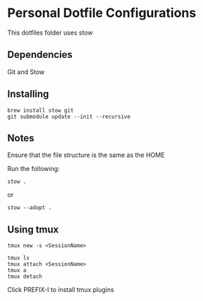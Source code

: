 # Personal Dotfile Configurations

This dotfiles folder uses stow

## Dependencies

Git and Stow

## Installing

```
brew install stow git
git submodule update --init --recursive
```

## Notes

Ensure that the file structure is the same as the HOME

Run the following:
```
stow .
```
or
```
stow --adopt .
```


## Using tmux

```
tmux new -s <SessionName>
```

```
tmux ls
tmux attach <SessionName>
tmux a
tmux detach
```

Click PREFIX-I to install tmux plugins

